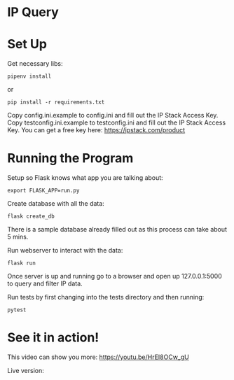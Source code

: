 # IP Query

# Set Up

Get necessary libs:

`pipenv install`

or 

`pip install -r requirements.txt`

Copy config.ini.example to config.ini and fill out the IP Stack Access Key.
Copy testconfig.ini.example to testconfig.ini and fill out the IP Stack Access Key.
You can get a free key here: https://ipstack.com/product

# Running the Program

Setup so Flask knows what app you are talking about:

`export FLASK_APP=run.py`

Create database with all the data:

`flask create_db`

There is a sample database already filled out as this process can take about 5 mins.

Run webserver to interact with the data:

`flask run`

Once server is up and running go to a browser and open up 127.0.0.1:5000 to query and filter IP data.

Run tests by first changing into the tests directory and then running:

`pytest`

# See it in action!

This video can show you more: https://youtu.be/HrEI8OCw_gU

Live version: 

